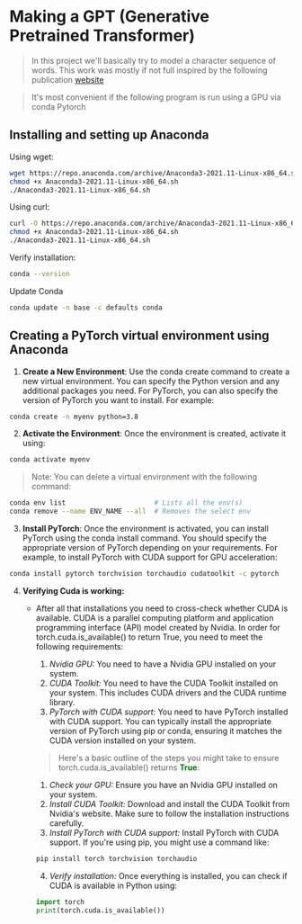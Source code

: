 # Making a GPT (Generative Pretrained Transformer)
> In this project we'll basically try to model a character sequence of words. This work was mostly if not full inspired by the following publication [website](https://arxiv.org/pdf/1706.03762.pdf)

> It's most convenient if the following program is run using a GPU via conda Pytorch

## Installing and setting up Anaconda
Using wget:
```bash
wget https://repo.anaconda.com/archive/Anaconda3-2021.11-Linux-x86_64.sh
chmod +x Anaconda3-2021.11-Linux-x86_64.sh
./Anaconda3-2021.11-Linux-x86_64.sh
```

Using curl:
```bash
curl -O https://repo.anaconda.com/archive/Anaconda3-2021.11-Linux-x86_64.sh
chmod +x Anaconda3-2021.11-Linux-x86_64.sh
./Anaconda3-2021.11-Linux-x86_64.sh
```

Verify installation:
```bash
conda --version
```

Update Conda
```bash
conda update -n base -c defaults conda
```

## Creating a PyTorch virtual environment using Anaconda
1. **Create a New Environment**: Use the conda create command to create a new virtual environment. You can specify the Python version and any additional packages you need. For PyTorch, you can also specify the version of PyTorch you want to install. For example:

```bash
conda create -n myenv python=3.8
```
2. **Activate the Environment**: Once the environment is created, activate it using:

```bash
conda activate myenv 
```

> Note: You can delete a virtual environment with the following command:
```bash 
conda env list                      # Lists all the env(s) 
conda remove --name ENV_NAME --all  # Removes the select env
```

3. **Install PyTorch**: Once the environment is activated, you can install PyTorch using the conda install command. You should specify the appropriate version of PyTorch depending on your requirements. For example, to install PyTorch with CUDA support for GPU acceleration:

```bash
conda install pytorch torchvision torchaudio cudatoolkit -c pytorch 
```
4. **Verifying Cuda is working:** 
   * After all that installations you need to cross-check whether CUDA is available. CUDA is a parallel computing platform and application programming interface (API) model created by Nvidia. In order for torch.cuda.is_available() to return True, you need to meet the following requirements:

      1. *Nvidia GPU:* You need to have a Nvidia GPU installed on your system.
      2. *CUDA Toolkit:* You need to have the CUDA Toolkit installed on your system. This includes CUDA drivers and the CUDA runtime library.
      3. *PyTorch with CUDA support:* You need to have PyTorch installed with CUDA support. You can typically install the appropriate version of PyTorch using pip or conda, ensuring it matches the CUDA version installed on your system.
 
       > Here's a basic outline of the steps you might take to ensure torch.cuda.is_available() returns <span style=" color: green">**True**</span>:
 
      1. *Check your GPU:* Ensure you have an Nvidia GPU installed on your system.
      2. *Install CUDA Toolkit:* Download and install the CUDA Toolkit from Nvidia's website. Make sure to follow the installation instructions carefully.
      3. *Install PyTorch with CUDA support:* Install PyTorch with CUDA support. If you're using pip, you might use a command like:
      ```bash
      pip install torch torchvision torchaudio
      ```
      4. *Verify installation:* Once everything is installed, you can check if CUDA is available in Python using: 
      ```python
      import torch
      print(torch.cuda.is_available())
      ```


